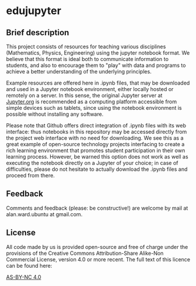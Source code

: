 # edujupyter

## Brief description

This project consists of resources for teaching various disciplines 
(Mathematics, Physics, Engineering) using the jupyter notebook format. 
We believe that this format is ideal both to communicate information to 
students, and also to encourage them to "play" with data and programs 
to achieve a better understanding of the underlying principles.

Example resources are offered here in .ipynb files, that may be 
downloaded and used in a Jupyter notebook environment, either locally 
hosted or remotely on a server. In this sense, the original Jupyter 
server at [Jupyter.org](http://www.jupyter.org) is recommended as a computing 
platform accessible from simple devices such as tablets, since using 
the notebook environment is possible without installing any software. 

Please note that Github offers direct integration of .ipynb files with 
its web interface: thus notebooks in this repository may be accessed 
directly from the project web interface with no need for downloading. 
We see this as a great example of open-source technology projects 
interfacing to create a rich learning environment that promotes 
student participation in their own learning process. However, be warned 
this option does not work as well as executing the notebook directly 
on a Jupyter of your choice; in case of difficulties, please do not 
hesitate to actually download the .ipynb files and proceed from there. 


## Feedback

Comments and feedback (please: be constructive!) are welcome by 
mail at alan.ward.ubuntu at gmail.com. 


## License

All code made by us is provided open-source and free of charge under the 
provisions of the Creative Commons Attribution-Share Alike-Non Commercial 
License, version 4.0 or more recent. The full text of this licence can 
be found here:

[AS-BY-NC 4.0](https://creativecommons.org/licenses/by-nc/4.0/) 

